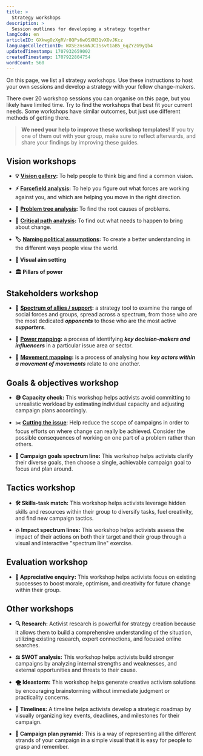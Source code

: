 ```yaml
---
title: >
  Strategy workshops
description: >
  Session outlines for developing a strategy together
langCode: en
articleID: GXkwgOzXgRVr8QPs6wOSXN31vXOvJKcz
languageCollectionID: WXSEznsmNJCISsvt1aB5_6qZYZG9yQb4
updatedTimestamp: 1707932659002
createdTimestamp: 1707922804754
wordCount: 560
---
```


On this page, we list all strategy workshops. Use these instructions to host your own sessions and develop a strategy with your fellow change-makers.

There over 20 workshop sessions you can organise on this page, but you likely have limited time. Try to find the workshops that best fit your current needs. Some workshops have similar outcomes, but just use different methods of getting there.

> **We need your help to improve these workshop templates!** If you try one of them out with your group, make sure to reflect afterwards, and share your findings by improving these guides.

## Vision workshops

-   **💡** [**Vision gallery**](/strategy/workshops/vision-gallery)**:** To help people to think big and find a common vision.
    
-   **⚡️** [**Forcefield analysis**](/strategy/workshops/forcefield-analysis)**:** To help you figure out what forces are working against you, and which are helping you move in the right direction.
    
-   **🌳** [**Problem tree analysis**](https://thechangeagency.org/problem-tree-analysis/?utm_source=activisthandbook.org)**:** To find the root causes of problems.
    
-   **🚶** [**Critical path analysis**](https://thechangeagency.org/cutting-the-issue-process-guide/?utm_source=activisthandbook.org)**:** To find out what needs to happen to bring about change.
    
-   **🏷** [**Naming political assumptions**](https://thechangeagency.org/naming-political-assumptions-exercise/?utm_source=activisthandbook.org)**:** To create a better understanding in the different ways people view the world.
    
-   **🎨 Visual aim setting**
    
-   **🏛️ Pillars of power**
    

## Stakeholders workshop

-   🌈 [**Spectrum of allies / support**](/strategy/stakeholders/spectrum-of-allies)**:** a strategy tool to examine the range of social forces and groups, spread across a spectrum, from those who are the most dedicated **_opponents_** to those who are the most active **_supporters_**.
    
-   💪 [**Power mapping**](/strategy/stakeholders/power-mapping)**:** a process of identifying **_key decision-makers and influencers_** in a particular issue area or sector.
    
-   🌊 [**Movement mapping**](/strategy/stakeholders/movement-mapping)**:** is a process of analysing how **_key actors within a movement of movements_** relate to one another.
    

## Goals & objectives workshop

-   **😅 Capacity check:** This workshop helps activists avoid committing to unrealistic workload by estimating individual capacity and adjusting campaign plans accordingly.
    

-   ✂️ [**Cutting the issue**](https://thechangeagency.org/cutting-the-issue-campaign-strategy-process-guide/?utm_source=activisthandbook.org): Help reduce the scope of campaigns in order to focus efforts on where change can really be achieved. Consider the possible consequences of working on one part of a problem rather than others.
    
-   **🎯 Campaign goals spectrum line:** This workshop helps activists clarify their diverse goals, then choose a single, achievable campaign goal to focus and plan around.
    

## Tactics workshop

-   **🛠️ Skills-task match:** This workshop helps activists leverage hidden skills and resources within their group to diversify tasks, fuel creativity, and find new campaign tactics.
    
-   **💥 Impact spectrum lines:** This workshop helps activists assess the impact of their actions on both their target and their group through a visual and interactive "spectrum line" exercise.
    

## Evaluation workshop

-   **🙏 Appreciative enquiry:** This workshop helps activists focus on existing successes to boost morale, optimism, and creativity for future change within their group.
    

## Other workshops

-   **🔍 Research:** Activist research is powerful for strategy creation because it allows them to build a comprehensive understanding of the situation, utilizing existing research, expert connections, and focused online searches.
    
-   **⚖️ SWOT analysis:** This workshop helps activists build stronger campaigns by analyzing internal strengths and weaknesses, and external opportunities and threats to their cause.
    
-   **🌪️ Ideastorm:** This workshop helps generate creative activism solutions by encouraging brainstorming without immediate judgment or practicality concerns.
    
-   **📆 Timelines:** A timeline helps activists develop a strategic roadmap by visually organizing key events, deadlines, and milestones for their campaign.
    
-   **🔺 Campaign plan pyramid:** This is a way of representing all the different strands of your campaign in a simple visual that it is easy for people to grasp and remember.